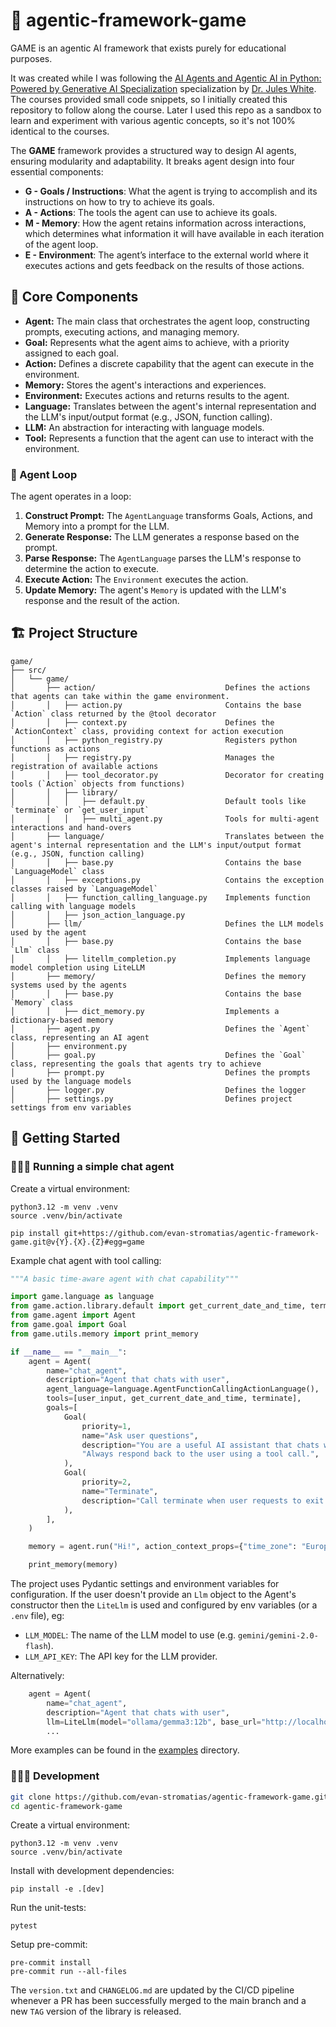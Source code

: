 # 🧠 agentic-framework-game

GAME is an agentic AI framework that exists purely for educational purposes. 

It was created while I was following the [AI Agents and Agentic AI in Python: Powered by Generative AI Specialization](https://www.coursera.org/specializations/ai-agents-python)
specialization by [Dr. Jules White](https://www.coursera.org/instructor/juleswhite). 
The courses provided small code snippets, so I initially created this repository to follow along the course.
Later I used this repo as a sandbox to learn and experiment with various agentic concepts, so it's not 100% identical 
to the courses. 

The **GAME** framework provides a structured way to design AI agents, ensuring modularity and adaptability. 
It breaks agent design into four essential components:

- **G - Goals / Instructions**: What the agent is trying to accomplish and its instructions on how to try to achieve its goals.
- **A - Actions**: The tools the agent can use to achieve its goals.
- **M - Memory**: How the agent retains information across interactions, which determines what information it will have available in each iteration of the agent loop.
- **E - Environment**: The agent’s interface to the external world where it executes actions and gets feedback on the results of those actions.

## 🗼  Core Components

*   **Agent:** The main class that orchestrates the agent loop, constructing prompts, executing actions, and managing memory.
*   **Goal:** Represents what the agent aims to achieve, with a priority assigned to each goal.
*   **Action:** Defines a discrete capability that the agent can execute in the environment.
*   **Memory:** Stores the agent's interactions and experiences.
*   **Environment:** Executes actions and returns results to the agent.
*   **Language:** Translates between the agent's internal representation and the LLM's input/output format (e.g., JSON, function calling).
*   **LLM:** An abstraction for interacting with language models.
*   **Tool:** Represents a function that the agent can use to interact with the environment.

### 🔁 Agent Loop

The agent operates in a loop:

1.  **Construct Prompt:** The `AgentLanguage` transforms Goals, Actions, and Memory into a prompt for the LLM.
2.  **Generate Response:** The LLM generates a response based on the prompt.
3.  **Parse Response:** The `AgentLanguage` parses the LLM's response to determine the action to execute.
4.  **Execute Action:** The `Environment` executes the action.
5.  **Update Memory:** The agent's `Memory` is updated with the LLM's response and the result of the action.

## 🏗️ Project Structure
```
game/
├── src/
│   └── game/
│       ├── action/                             Defines the actions that agents can take within the game environment.
│       │   ├── action.py                       Contains the base `Action` class returned by the @tool decorator
│       │   ├── context.py                      Defines the `ActionContext` class, providing context for action execution
│       │   ├── python_registry.py              Registers python functions as actions
│       │   ├── registry.py                     Manages the registration of available actions
│       │   ├── tool_decorator.py               Decorator for creating tools (`Action` objects from functions)
│       │   ├── library/
│       │   │   ├── default.py                  Default tools like `terminate` or `get_user_input`
│       │   │   ├── multi_agent.py              Tools for multi-agent interactions and hand-overs
│       ├── language/                           Translates between the agent's internal representation and the LLM's input/output format (e.g., JSON, function calling)
│       │   ├── base.py                         Contains the base `LanguageModel` class
│       │   ├── exceptions.py                   Contains the exception classes raised by `LanguageModel`
│       │   ├── function_calling_language.py    Implements function calling with language models
│       │   ├── json_action_language.py
│       ├── llm/                                Defines the LLM models used by the agent
│       │   ├── base.py                         Contains the base `Llm` class
│       │   ├── litellm_completion.py           Implements language model completion using LiteLLM
│       ├── memory/                             Defines the memory systems used by the agents
│       │   ├── base.py                         Contains the base `Memory` class
│       │   ├── dict_memory.py                  Implements a dictionary-based memory
│       ├── agent.py                            Defines the `Agent` class, representing an AI agent
│       ├── environment.py
│       ├── goal.py                             Defines the `Goal` class, representing the goals that agents try to achieve
│       ├── prompt.py                           Defines the prompts used by the language models
│       ├── logger.py                           Defines the logger
│       ├── settings.py                         Defines project settings from env variables
```

## 🚀 Getting Started

### 👩🏻‍💻 Running a simple chat agent

Create a virtual environment:
```commandline
python3.12 -m venv .venv
source .venv/bin/activate
```

```commandline
pip install git+https://github.com/evan-stromatias/agentic-framework-game.git@v{Y}.{X}.{Z}#egg=game
```
Example chat agent with tool calling:

```python
"""A basic time-aware agent with chat capability"""

import game.language as language
from game.action.library.default import get_current_date_and_time, terminate, user_input
from game.agent import Agent
from game.goal import Goal
from game.utils.memory import print_memory

if __name__ == "__main__":
    agent = Agent(
        name="chat_agent",
        description="Agent that chats with user",
        agent_language=language.AgentFunctionCallingActionLanguage(),
        tools=[user_input, get_current_date_and_time, terminate],
        goals=[
            Goal(
                priority=1,
                name="Ask user questions",
                description="You are a useful AI assistant that chats with user and responds to their questions. "
                "Always respond back to the user using a tool call.",
            ),
            Goal(
                priority=2,
                name="Terminate",
                description="Call terminate when user requests to exit and provide a summary of the discussion.",
            ),
        ],
    )

    memory = agent.run("Hi!", action_context_props={"time_zone": "Europe/Berlin"})

    print_memory(memory)
```

The project uses Pydantic settings and environment variables for configuration. 
If the user doesn't provide an `Llm` object to the Agent's constructor then the `LiteLlm` is used and configured by 
env variables (or a `.env` file), eg:
*   `LLM_MODEL`: The name of the LLM model to use (e.g. `gemini/gemini-2.0-flash`).
*   `LLM_API_KEY`: The API key for the LLM provider.

Alternatively:
```python
    agent = Agent(
        name="chat_agent",
        description="Agent that chats with user",
        llm=LiteLlm(model="ollama/gemma3:12b", base_url="http://localhost:11434"),
        ...
```

More examples can be found in the [examples](./examples) directory.

### 👩🏻‍🏭 Development

```bash
git clone https://github.com/evan-stromatias/agentic-framework-game.git
cd agentic-framework-game
```
Create a virtual environment:
```commandline
python3.12 -m venv .venv
source .venv/bin/activate
```
Install with development dependencies:
```commandline
pip install -e .[dev]
```
Run the unit-tests:
```commandline
pytest 
```
Setup pre-commit:
```commandline
pre-commit install
pre-commit run --all-files
```

The `version.txt` and `CHANGELOG.md` are updated by the CI/CD pipeline whenever a PR has been successfully merged to
the main branch and a new `TAG` version of the library is released.
